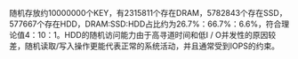 随机存放约10000000个KEY，有2315811个存在DRAM，5782843个存在SSD，577667个存在HDD，DRAM:SSD:HDD占比约为26.7%：66.7%：6.6%，符合理论值4：10：1。HDD的随机访问能力由于高寻道时间和低I / O并发性的原因较差，随机读取/写入操作更能代表正常的系统活动，并且通常受到IOPS的约束。